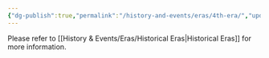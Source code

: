 ```yaml
---
{"dg-publish":true,"permalink":"/history-and-events/eras/4th-era/","updated":"2025-03-01T21:15:45.866+00:00"}
---
```


Please refer to [[History & Events/Eras/Historical Eras\|Historical Eras]] for more information. 